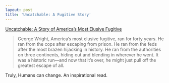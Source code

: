 ```yaml
---
layout: post
title: 'Uncatchable: A Fugitive Story'
---
```

[Uncatchable: A Story of America&#8217;s Most Elusive Fugitive][1]

>George Wright, America&#8217;s most elusive fugitive, ran for forty years. He ran from the cops after escaping from prison. He ran from the feds after the most brazen hijacking in history. He ran from the authorities on three continents, hiding out and blending in wherever he went. It was a historic run—and now that it&#8217;s over, he might just pull off the greatest escape of all.

Truly, Humans can change. An inspirational read.

 [1]: http://www.gq.com/news-politics/newsmakers/201205/george-wright-fugitive-capture-story?printable=true&mobify=0
